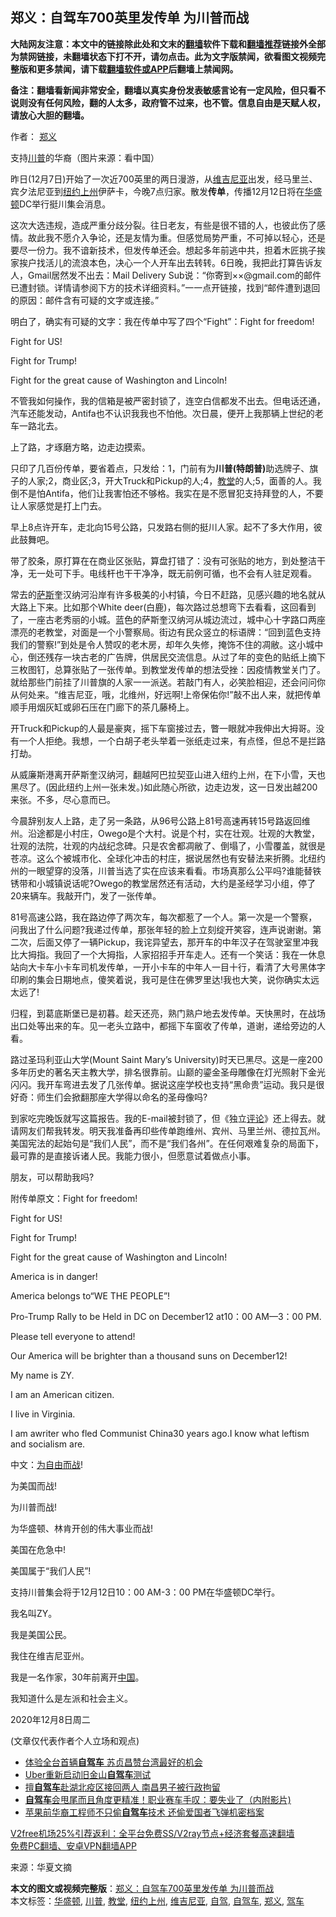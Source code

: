  <h2>郑义：自驾车700英里发传单 为川普而战</h2> <p class="notice"><b>大陆网友注意：本文中的链接除此处和文末的<a href="https://github.com/bannedbook/fanqiang" >翻墙</a>软件下载和<a href="https://github.com/killgcd/justmysocks/blob/master/README.md">翻墙推荐</a>链接外全部为禁网链接，未翻墙状态下打不开，请勿点击。此为文字版禁闻，欲看图文视频完整版和更多禁闻，请下载<a href="https://github.com/bannedbook/fanqiang">翻墙软件或APP</a>后翻墙上禁闻网。</p><p>备注：翻墙看新闻非常安全，翻墙以真实身份发表敏感言论有一定风险，但只看不说则没有任何风险，翻的人太多，政府管不过来，也不管。信息自由是天赋人权，请放心大胆的翻墙。</b></p>  <div class="entry"> <p>作者： <a href="https://www.bannedbook.org/bnews/tag/%e9%83%91%e4%b9%89/" class="st_tag internal_tag" rel="tag" title="标签 郑义 下的日志">郑义</a></p> <p id="conimg">支持<a href="https://www.bannedbook.org/bnews/tag/%e5%b7%9d%e6%99%ae/" class="st_tag internal_tag" rel="tag" title="标签 川普 下的日志">川普</a>的华裔（图片来源：看中国）</p> <p>昨日(12月7日)开始了一次近700英里的两日漫游，从<a href="https://www.bannedbook.org/bnews/tag/%E7%BB%B4%E5%90%89%E5%B0%BC%E4%BA%9A/" class="st_tag internal_tag" rel="tag" title="标签 维吉尼亚 下的日志">维吉尼亚</a>出发，经马里兰、宾夕法尼亚到<a href="https://www.bannedbook.org/bnews/tag/%e7%ba%bd%e7%ba%a6%e4%b8%8a%e5%b7%9e/" class="st_tag internal_tag" rel="tag" title="标签 纽约上州 下的日志">纽约上州</a>伊萨卡，今晚7点归家。散发<strong>传单</strong>，传播12月12日将在<a href="https://www.bannedbook.org/bnews/tag/%e5%8d%8e%e7%9b%9b%e9%a1%bf/" class="st_tag internal_tag" rel="tag" title="标签 华盛顿 下的日志">华盛顿</a>DC举行挺川集会消息。</p> <p>这次大选违规，造成严重分歧分裂。往日老友，有些是很不错的人，也彼此伤了感情。故此我不愿介入争论，还是友情为重。但感觉局势严重，不可掉以轻心，还是要尽一份力。我不谙新技术，但发传单还会。想起多年前逃中共，担着木匠挑子挨家挨户找活儿的流浪本色，决心一个人开车出去转转。6日晚，我把此打算告诉友人，Gmail居然发不出去：Mail Delivery Sub说：“你寄到××@gmail.com的邮件已遭封锁。详情请参阅下方的技术详细资料。”一一点开链接，找到“邮件遭到退回的原因：邮件含有可疑的文字或连接。”</p> <p>明白了，确实有可疑的文字：我在传单中写了四个“Fight”：Fight for freedom!</p> <p>Fight for US!</p> <p>Fight for Trump!</p> <p>Fight for the great cause of Washington and Lincoln!</p> <p>不管我如何操作，我的信箱是被严密封锁了，连空白信都发不出去。但电话还通，汽车还能发动，Antifa也不认识我我也不怕他。次日晨，便开上我那辆上世纪的老车一路北去。</p> <p>上了路，才琢磨方略，边走边摸索。</p> <p>只印了几百份传单，要省着点，只发给：1，门前有为<strong>川普(特朗普)</strong>助选牌子、旗子的人家;2，商业区;3，开大Truck和Pickup的人;4，<a href="https://www.bannedbook.org/bnews/tag/%e6%95%99%e5%a0%82/" class="st_tag internal_tag" rel="tag" title="标签 教堂 下的日志">教堂</a>的人;5，面善的人。我倒不是怕Antifa，他们让我害怕还不够格。我实在是不愿冒犯支持拜登的人，不要让人家感觉是打上门去。</p> <p>早上8点许开车，走北向15号公路，只发路右侧的挺川人家。起不了多大作用，彼此鼓舞吧。</p>  <p>带了胶条，原打算在在商业区张贴，算盘打错了：没有可张贴的地方，到处整洁干净，无一处可下手。电线杆也干干净净，既无前例可循，也不会有人驻足观看。</p> <p>常去的<span class='wp_keywordlink'><a href="https://www.bannedbook.org/forum5/topic42.html" title="萨斯、诚信与自救" target="_blank">萨斯</a></span>奎汉纳河沿岸有许多极美的小村镇，今日不赶路，见感兴趣的地名就从大路上下来。比如那个White deer(白鹿)，每次路过总想弯下去看看，这回看到了，一座古老秀丽的小城。蓝色的萨斯奎汉纳河从城边流过，城中心十字路口两座漂亮的老教堂，对面是一个小警察局。街边有民众竖立的标语牌：“回到蓝色支持我们的警察!”到处是令人赞叹的老木房，却年久失修，掩饰不住的凋敝。这小城中心，倒还残存一块古老的广告牌，供居民交流信息。从过了年的变色的贴纸上摘下三枚图钉，总算张贴了一张传单。到教堂发传单的想法受挫：因疫情教堂关门了。就给那些门前挂了川普旗的人家一一派送。若敲门有人，必笑脸相迎，还会问问你从何处来。“维吉尼亚，哦，北维州，好远啊!上帝保佑你!”敲不出人来，就把传单顺手用烟灰缸或卵石压在门廊下的茶几藤椅上。</p> <p>开Truck和Pickup的人最是豪爽，摇下车窗接过去，瞥一眼就冲我伸出大拇哥。没有一个人拒绝。我想，一个白胡子老头举着一张纸走过来，有点怪，但总不是拦路打劫。</p> <p>从威廉斯港离开萨斯奎汉纳河，翻越阿巴拉契亚山进入纽约上州，在下小雪，天也黑尽了。(因此纽约上州一张未发。)如此随心所欲，边走边发，这一日发出越200来张。不多，尽心意而已。</p> <p>今晨辞别友人上路，走了另一条路，从96号公路上81号高速再转15号路返回维州。沿途都是小村庄，Owego是个大村。说是个村，实在壮观。壮观的大教堂，壮观的法院，壮观的内战纪念碑。只是农舍都凋敝了、倒塌了，小雪覆盖，就很是苍凉。这么个被城市化、全球化冲击的村庄，据说居然也有安替法来折腾。北纽约州的一眼望穿的没落，川普当选了实在应该来看看。市场真那么公平吗?谁能替铁锈带和小城镇说话呢?Owego的教堂居然还有活动，大约是圣经学习小组，停了20来辆车。我敲开门，发了一张传单。</p> <p>81号高速公路，我在路边停了两次车，每次都惹了一个人。第一次是一个警察，问我出了什么问题?我递过传单，那张年轻的脸上立刻绽开笑容，连声说谢谢。第二次，后面又停了一辆Pickup，我诧异望去，那开车的中年汉子在驾驶室里冲我比大拇指。我回了一个大拇指，人家招招手开车走人。还有一个笑话：我在一休息站向大卡车小卡车司机发传单，一开小卡车的中年人一目十行，看清了大号黑体字印刷的集会日期地点，傻笑着说，我可是住在佛罗里达!我也大笑，说你确实太远太远了!</p> <p>归程，到葛底斯堡已是初暮。趁天还亮，熟门熟户地去发传单。天快黑时，在战场出口处等出来的车。见一老头立路中，都摇下车窗收了传单，道谢，递给旁边的人看。</p> <p>路过圣玛利亚山大学(Mount Saint Mary’s University)时天已黑尽。这是一座200多年历史的著名天主教大学，排名很靠前。山巅的鎏金圣母雕像在灯光照射下金光闪闪。我开车弯进去发了几张传单。据说这座学校也支持“黑命贵”运动。我只是很好奇：师生们会掀翻那座大学得以命名的圣母像吗?</p> <p>到家吃完晚饭就写这篇报告。我的E-mail被封锁了，但《独立<span class='wp_keywordlink_affiliate'><a href="https://www.bannedbook.org/bnews/comments/" title="新闻评论" target="_blank">评论</a></span>》还上得去。就请网友们帮我转发。明天我准备再印些传单跑维州、宾州、马里兰州、德拉瓦州。美国宪法的起始句是“我们人民”，而不是“我们各州”。在任何艰难复杂的局面下，最可靠的是直接诉诸人民。我能力很小，但愿意试着做点小事。</p> <p>朋友，可以帮助我吗?</p> <p>附传单原文：Fight for freedom!</p> <p>Fight for US!</p>  <p>Fight for Trump!</p> <p>Fight for the great cause of Washington and Lincoln!</p> <p>America is in danger!</p> <p>America belongs to“WE THE PEOPLE”!</p> <p>Pro-Trump Rally to be Held in DC on December12 at10：00 AM—3：00 PM.</p> <p>Please tell everyone to attend!</p> <p>Our America will be brighter than a thousand suns on December12!</p> <p>My name is ZY.</p> <p>I am an American citizen.</p> <p>I live in Virginia.</p> <p>I am awriter who fled Communist China30 years ago.I know what leftism and socialism are.</p> <p>中文：<span class='wp_keywordlink'><a href="https://www.bannedbook.org/forum2/topic1689.html" title="余杰《为自由而战——余杰政论自选集》" target="_blank">为自由而战</a></span>!</p>  <p>为美国而战!</p> <p>为川普而战!</p> <p>为华盛顿、林肯开创的伟大事业而战!</p> <p>美国在危急中!</p> <p>美国属于“我们人民”!</p> <p>支持川普集会将于12月12日10：00 AM-3：00 PM在华盛顿DC举行。</p> <p>我名叫ZY。</p> <p>我是美国公民。</p> <p>我住在维吉尼亚州。</p> <p>我是一名作家，30年前离开<span class='wp_keywordlink_affiliate'><a href="https://www.bannedbook.org/" title="中国" target="_blank">中国</a></span>。</p> <p>我知道什么是左派和社会主义。</p> <p>2020年12月8日周二</p>  <p>(文章仅代表作者个人立场和观点)</p> <ul class='op-related-articles' title='相关阅读'> <li><a href='https://www.bannedbook.org/bnews/taiwannews/20201110/1428648.html' target='_blank'>体验全台首辆<b>自驾车</b> 苏贞昌赞台湾最好的机会</a></li> <li><a href='https://www.bannedbook.org/bnews/worldnews/usa/20200312/1292440.html' target='_blank'>Uber重新启动旧金山<b>自驾车</b>测试</a></li> <li><a href='https://www.bannedbook.org/bnews/baitai/20200303/1287392.html' target='_blank'>擅<b>自驾车</b>赴湖北疫区接回两人 南昌男子被行政拘留</a></li> <li><a href='https://www.bannedbook.org/bnews/comments/20200105/1253571.html' target='_blank'><b>自驾车</b>会甩尾而且角度更精准！职业赛车手叹：要失业了（内附影片)</a></li> <li><a href='https://www.bannedbook.org/bnews/topimagenews/20191209/1237887.html' target='_blank'>苹果前华裔工程师不只偷<b>自驾车</b>技术 还偷爱国者飞弹机密档案</a></li> </ul> <p class="texttj"> <a href="https://www.bannedbook.org/forum23/topic22702.html" target="_blank">V2free机场25%引荐返利：全平台免费SS/V2ray节点+经济套餐高速翻墙</a><br/> <a href="https://github.com/bannedbook/fanqiang/wiki/%E7%A6%81%E9%97%BB%E7%BD%91%E5%AE%89%E5%8D%93%E7%BF%BB%E5%A2%99%E6%96%B0%E9%97%BBAPP" target="_blank">免费PC翻墙、安卓VPN翻墙APP</a></p><p> 来源：华夏文摘 </p><a name='sharetosocial'></a>       <div><b>本文的图文或视频完整版</b>：<a href='https://www.bannedbook.org/bnews/comments/20201212/1446279.html'>郑义：自驾车700英里发传单 为川普而战</a></div>  </div><!--END ENTRY--> <div class="postfooter"> <div>本文标签：<a href="https://www.bannedbook.org/bnews/tag/%e5%8d%8e%e7%9b%9b%e9%a1%bf/" rel="tag">华盛顿</a>, <a href="https://www.bannedbook.org/bnews/tag/%e5%b7%9d%e6%99%ae/" rel="tag">川普</a>, <a href="https://www.bannedbook.org/bnews/tag/%e6%95%99%e5%a0%82/" rel="tag">教堂</a>, <a href="https://www.bannedbook.org/bnews/tag/%e7%ba%bd%e7%ba%a6%e4%b8%8a%e5%b7%9e/" rel="tag">纽约上州</a>, <a href="https://www.bannedbook.org/bnews/tag/%E7%BB%B4%E5%90%89%E5%B0%BC%E4%BA%9A/" rel="tag">维吉尼亚</a>, <a href="https://www.bannedbook.org/bnews/tag/%E8%87%AA%E9%A9%BE/" rel="tag">自驾</a>, <a href="https://www.bannedbook.org/bnews/tag/%E8%87%AA%E9%A9%BE%E8%BD%A6/" rel="tag">自驾车</a>, <a href="https://www.bannedbook.org/bnews/tag/%e9%83%91%e4%b9%89/" rel="tag">郑义</a>, <a href="https://www.bannedbook.org/bnews/tag/%E9%A9%BE%E8%BD%A6/" rel="tag">驾车</a></div>  </div><!--END POSTFOOTER--> 
